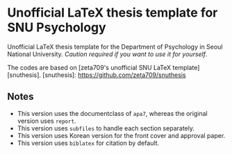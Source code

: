 # Unofficial LaTeX thesis template for SNU Psychology

Unofficial LaTeX thesis template for the Department of Psychology in Seoul National University.
*Caution required if you want to use it for yourself*.

The codes are based on [zeta709's unofficial SNU LaTeX template][snuthesis].
[snuthesis]: https://github.com/zeta709/snuthesis

## Notes

* This version uses the documentclass of `apa7`, whereas the original version uses `report`.
* This version uses `subfiles` to handle each section separately.
* This version uses Korean version for the front cover and approval paper.
* This version uses `biblatex` for citation by default.

